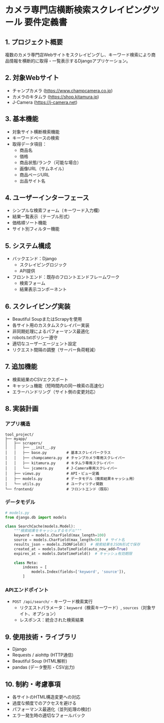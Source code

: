 # カメラ専門店横断検索スクレイピングツール 要件定義書

## 1. プロジェクト概要
複数のカメラ専門店Webサイトをスクレイピングし、キーワード検索により商品情報を横断的に取得・一覧表示するDjangoアプリケーション。

## 2. 対象Webサイト
- チャンプカメラ (https://www.champcamera.co.jp)
- カメラのキタムラ (https://shop.kitamura.jp)
- J-Camera (https://j-camera.net)

## 3. 基本機能
- 対象サイト横断検索機能
- キーワードベースの検索
- 取得データ項目：
  - 商品名
  - 価格
  - 商品状態/ランク（可能な場合）
  - 画像URL（サムネイル）
  - 商品ページURL
  - 出品サイト名

## 4. ユーザーインターフェース
- シンプルな検索フォーム（キーワード入力欄）
- 結果一覧表示（テーブル形式）
- 価格順ソート機能
- サイト別フィルター機能

## 5. システム構成
- バックエンド：Django
  - スクレイピングロジック
  - API提供
- フロントエンド：既存のフロントエンドフレームワーク
  - 検索フォーム
  - 結果表示コンポーネント

## 6. スクレイピング実装
- Beautiful SoupまたはScrapyを使用
- 各サイト用のカスタムスクレイパー実装
- 非同期処理によるパフォーマンス最適化
- robots.txtポリシー遵守
- 適切なユーザーエージェント設定
- リクエスト間隔の調整（サーバー負荷軽減）

## 7. 追加機能
- 検索結果のCSVエクスポート
- キャッシュ機能（短時間内の同一検索の高速化）
- エラーハンドリング（サイト側の変更対応）

## 8. 実装計画
### アプリ構造
```
tool_project/
├── myapp/
│   ├── scrapers/
│   │   ├── __init__.py
│   │   ├── base.py         # 基本スクレイパークラス
│   │   ├── champcamera.py  # チャンプカメラ専用スクレイパー
│   │   ├── kitamura.py     # キタムラ専用スクレイパー
│   │   └── jcamera.py      # J-Camera専用スクレイパー
│   ├── views.py            # API・ビュー定義
│   ├── models.py           # データモデル（検索結果キャッシュ用）
│   └── utils.py            # ユーティリティ関数
└── frontend/               # フロントエンド（既存）
```

### データモデル
```python
# models.py
from django.db import models

class SearchCache(models.Model):
    """検索結果をキャッシュするモデル"""
    keyword = models.CharField(max_length=100)
    source = models.CharField(max_length=50)  # サイト名
    results_json = models.JSONField()  # 検索結果をJSON形式で保存
    created_at = models.DateTimeField(auto_now_add=True)
    expires_at = models.DateTimeField()  # キャッシュ有効期限
    
    class Meta:
        indexes = [
            models.Index(fields=['keyword', 'source']),
        ]
```

### APIエンドポイント
- `POST /api/search/` - キーワード検索実行
  - リクエストパラメータ：`keyword`（検索キーワード）, `sources`（対象サイト、オプション）
  - レスポンス：統合された検索結果

## 9. 使用技術・ライブラリ
- Django
- Requests / aiohttp (HTTP通信)
- Beautiful Soup (HTML解析)
- pandas (データ整形・CSV出力)

## 10. 制約・考慮事項
- 各サイトのHTML構造変更への対応
- 過度な頻度でのアクセスを避ける
- パフォーマンス最適化（並列処理の検討）
- エラー発生時の適切なフォールバック

